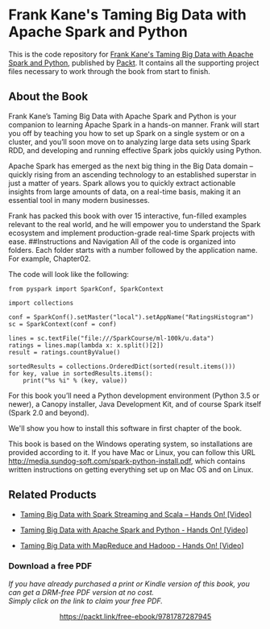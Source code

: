 


# Frank Kane's Taming Big Data with Apache Spark and Python
This is the code repository for [Frank Kane's Taming Big Data with Apache Spark and Python](https://www.packtpub.com/big-data-and-business-intelligence/frank-kanes-taming-big-data-apache-spark-and-python?utm_source=github&utm_medium=repository&utm_campaign=9781787287945), published by [Packt](https://www.packtpub.com/?utm_source=github). It contains all the supporting project files necessary to work through the book from start to finish.
## About the Book
Frank Kane’s Taming Big Data with Apache Spark and Python is your companion to learning Apache Spark in a hands-on manner. Frank will start you off by teaching you how to set up Spark on a single system or on a cluster, and you’ll soon move on to analyzing large data sets using Spark RDD, and developing and running effective Spark jobs quickly using Python.

Apache Spark has emerged as the next big thing in the Big Data domain – quickly rising from an ascending technology to an established superstar in just a matter of years. Spark allows you to quickly extract actionable insights from large amounts of data, on a real-time basis, making it an essential tool in many modern businesses.

Frank has packed this book with over 15 interactive, fun-filled examples relevant to the real world, and he will empower you to understand the Spark ecosystem and implement production-grade real-time Spark projects with ease.
##Instructions and Navigation
All of the code is organized into folders. Each folder starts with a number followed by the application name. For example, Chapter02.



The code will look like the following:
```
from pyspark import SparkConf, SparkContext 

import collections 

conf = SparkConf().setMaster("local").setAppName("RatingsHistogram") 
sc = SparkContext(conf = conf)

lines = sc.textFile("file:///SparkCourse/ml-100k/u.data") 
ratings = lines.map(lambda x: x.split()[2]) 
result = ratings.countByValue() 

sortedResults = collections.OrderedDict(sorted(result.items())) 
for key, value in sortedResults.items(): 
    print("%s %i" % (key, value)) 
```

For this book you’ll need a Python development environment (Python 3.5 or newer), a Canopy installer, Java Development Kit, and of course Spark itself (Spark 2.0 and beyond).


We'll show you how to install this software in first chapter of the book.


This book is based on the Windows operating system, so installations are provided according to it. If you have Mac or Linux, you can follow this URL http://media.sundog-soft.com/spark-python-install.pdf, which contains written instructions on getting everything set up on Mac OS and on Linux.

## Related Products
* [Taming Big Data with Spark Streaming and Scala – Hands On! [Video]](https://www.packtpub.com/big-data-and-business-intelligence/taming-big-data-spark-streaming-and-scala-–-hands-video?utm_source=github&utm_medium=repository&utm_campaign=9781787123915)

* [Taming Big Data with Apache Spark and Python - Hands On! [Video]](https://www.packtpub.com/big-data-and-business-intelligence/taming-big-data-apache-spark-and-python-hands-video?utm_source=github&utm_medium=repository&utm_campaign=9781787129931)

* [Taming Big Data with MapReduce and Hadoop - Hands On! [Video]](https://www.packtpub.com/big-data-and-business-intelligence/taming-big-data-mapreduce-and-hadoop-hands-video?utm_source=github&utm_medium=repository&utm_campaign=9781787125568)

### Download a free PDF

 <i>If you have already purchased a print or Kindle version of this book, you can get a DRM-free PDF version at no cost.<br>Simply click on the link to claim your free PDF.</i>
<p align="center"> <a href="https://packt.link/free-ebook/9781787287945">https://packt.link/free-ebook/9781787287945 </a> </p>